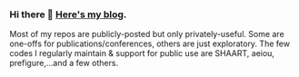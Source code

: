 ### Hi there 👋  [Here's my blog](https://drscotthawley.github.io/blog/).
Most of my repos are publicly-posted but only privately-useful.  Some are one-offs for publications/conferences, others are just exploratory. The few codes I regularly maintain & support for public use are SHAART, aeiou, prefigure,...and a few others. 

<!--
**drscotthawley/drscotthawley** is a ✨ _special_ ✨ repository because its `README.md` (this file) appears on your GitHub profile.

Here are some ideas to get you started:

- 🔭 I’m currently working on ...
- 🌱 I’m currently learning ...
- 👯 I’m looking to collaborate on ...
- 🤔 I’m looking for help with ...
- 💬 Ask me about ...
- 📫 How to reach me: ...
- 😄 Pronouns: ...
- ⚡ Fun fact: ...
-->
